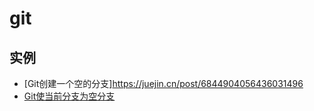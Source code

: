 # git

## 实例
+ [Git创建一个空的分支]https://juejin.cn/post/6844904056436031496
+ [Git使当前分支为空分支](https://www.weipxiu.com/3710.html)
